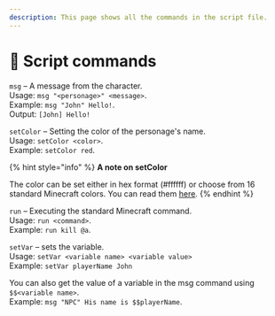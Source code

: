 ```yaml
---
description: This page shows all the commands in the script file.
---
```


# 🔌 Script commands

`msg` – A message from the character.\
&#x20;             Usage: `msg "<personage>" <message>`.\
&#x20;             Example: `msg "John" Hello!`.\
&#x20;               Output: `[John] Hello!`

`setColor` – Setting the color of the personage's name.\
&#x20;                         Usage: `setColor <color>`.\
&#x20;                         Example: `setColor red`.

{% hint style="info" %}
**A note on setColor**

The color can be set either in hex format (#ffffff) or choose from 16 standard Minecraft colors. You can read them [here](https://htmlcolorcodes.com/minecraft-color-codes/).
{% endhint %}

`run` – Executing the standard Minecraft command.\
&#x20;             Usage: `run <command>`.\
&#x20;             Example: `run kill @a`.

`setVar` – sets the variable.\
&#x20;             Usage: `setVar <variable name> <variable value>`\
&#x20;             Example: `setVar playerName John`

You can also get the value of a variable in the msg command using `$$<variable name>`.\
&#x20;             Example: `msg "NPC" His name is $$playerName`.

